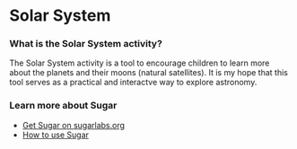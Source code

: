 # Solar System 

### What is the Solar System activity?
The Solar System activity is a tool to encourage children
to learn more about the planets and their moons (natural satellites).
It is my hope that this tool serves as a practical and interactve
way to explore astronomy.

### Learn more about Sugar 
- [Get Sugar on sugarlabs.org](https://sugarlabs.org/)
- [How to use Sugar](https://help.sugarlabs.org/)